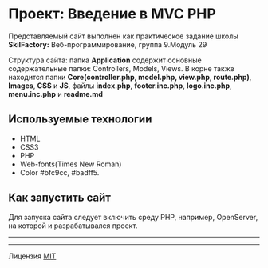 # Проект: Введение в MVC PHP #

 Представляемый сайт выполнен как практическое задание школы **SkilFactory:** Веб-программирование, группа 9.Модуль 29

 Структура сайта: папка **Application** содержит основные содержательные папки: Controllers, Models, Views. В корне также находится папки **Core(controller.php, model.php, view.php, route.php)**, **Images**, **CSS** и **JS**, файлы **index.php**, **footer.inc.php**, **logo.inc.php**, **menu.inc.php** и **readme.md**
## Используемые технологии ##

* HTML
* CSS3
* PHP
* Web-fonts(Times New Roman)
* Color #bfc9cc, #badff5.

## Как запустить сайт ##

Для запуска сайта следует включить среду PHP, например, OpenServer, на которой и разрабатывался проект.

-----
-----

Лицензия [MIT](./license.md)
